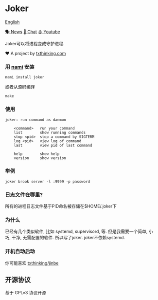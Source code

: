 # Joker

[English](readme.md)

[🗣 News](https://t.me/s/txthinking_news)
[💬 Chat](https://t.me/brookgroup)
[🩸 Youtube](https://www.youtube.com/txthinking)

Joker可以将进程变成守护进程.

❤️ A project by [txthinking.com](https://www.txthinking.com)

### 用 [nami](https://github.com/txthinking/nami) 安装

```
nami install joker
```

或者从源码编译

```
make
```

### 使用

    joker: run command as daemon

    	<command>   run your command
    	list        show running commands
    	stop <pid>  stop a command by SIGTERM
    	log <pid>   view log of command
    	last        view pid of last command

    	help        show help
    	version     show version

### 举例

    joker brook server -l :9999 -p password

### 日志文件在哪里?

所有的进程日志文件基于PID命名被存储在$HOME/.joker下

### 为什么

已经有几个类似软件, 比如 systemd, supervisord, 等.
但是我需要一个简单, 小巧, 干净, 无需配置的软件. 所以写了joker. joker不依赖systemd.

### 开机自动启动

你可能喜欢 [txthinking/jinbe](https://github.com/txthinking/jinbe)

## 开源协议

基于 GPLv3 协议开源
